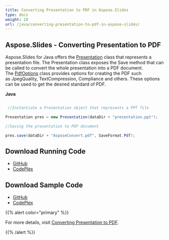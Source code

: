 ```yaml
---
title: Converting Presentation to PDF in Aspose.Slides
type: docs
weight: 10
url: /java/converting-presentation-to-pdf-in-aspose-slides/
---
```


## **Aspose.Slides - Converting Presentation to PDF**
Aspose.Slides for Java offers the [Presentation](http://www.aspose.com/docs/display/slidesjava/com.aspose.slides.Presentation+class) class that represents a presentation file. The Presentation class exposes the Save method that can be called to convert the whole presentation into a PDF document. The [PdfOptions](http://www.aspose.com/docs/display/slidesjava/com.aspose.slides.PdfOptions+class) class provides options for creating the PDF such as JpegQuality, TextCompression, Compliance and others. These options can be used to get the desired standard of PDF.

**Java**

``` java

 //Instantiate a Presentation object that represents a PPT file

Presentation pres = new Presentation(dataDir + "presentation.ppt");

//Saving the presentation to PDF document

pres.save(dataDir + "AsposeConvert.pdf", SaveFormat.Pdf);

```
## **Download Running Code**
- [GitHub](https://github.com/aspose-slides/Aspose.Slides-for-Java/releases)
- [CodePlex](https://asposeslidesjavapptx4j.codeplex.com/releases)
## **Download Sample Code**
- [GitHub](https://github.com/aspose-slides/Aspose.Slides-for-Java)
- [CodePlex](https://asposeslidesjavapptx4j.codeplex.com/)

{{% alert color="primary" %}} 

For more details, visit [Converting Presentation to PDF](http://www.aspose.com/docs/display/slidesjava/Converting+Presentation+to+PDF).

{{% /alert %}}
